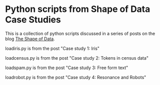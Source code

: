 # Python scripts from Shape of Data Case Studies

This is a collection of python scripts discussed in a series
of posts on the blog [The Shape of Data][1].

loadiris.py is from the post "Case study 1: Iris"

loadcensus.py is from the post "Case study 2: Tokens in census data"

loadspam.py is from the post "Case study 3: Free form text"

loadrobot.py is from the post "Case study 4: Resonance and Robots"

[1]: http://shapeofdata.wordpress.com 